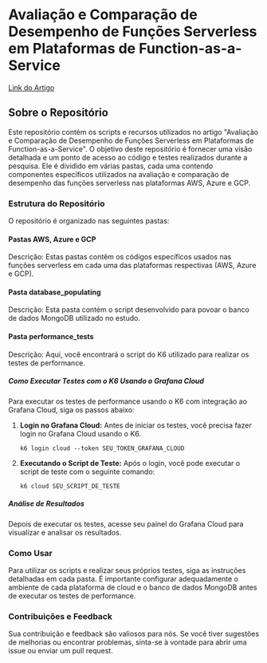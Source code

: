 <h1>Avaliação e Comparação de Desempenho de Funções Serverless em Plataformas de Function-as-a-Service</h1>
<p><a href="#">Link do Artigo</a></p>

<h2>Sobre o Repositório</h2>
    <p>Este repositório contém os scripts e recursos utilizados no artigo "Avaliação e Comparação de Desempenho de Funções Serverless em Plataformas de Function-as-a-Service". O objetivo deste repositório é fornecer uma visão detalhada e um ponto de acesso ao código e testes realizados durante a pesquisa. Ele é dividido em várias pastas, cada uma contendo componentes específicos utilizados na avaliação e comparação de desempenho das funções serverless nas plataformas AWS, Azure e GCP.</p>

<h3>Estrutura do Repositório</h3>
<p>O repositório é organizado nas seguintes pastas:</p>

<h4>Pastas AWS, Azure e GCP</h4>
    <p>Descrição: Estas pastas contêm os códigos específicos usados nas funções serverless em cada uma das plataformas respectivas (AWS, Azure e GCP).</p>

<h4>Pasta database_populating</h4>
<p>Descrição: Esta pasta contém o script desenvolvido para povoar o banco de dados MongoDB utilizado no estudo.</p>

<h4>Pasta performance_tests</h4>
    <p>Descrição: Aqui, você encontrará o script do K6 utilizado para realizar os testes de performance.</p>

<h5>Como Executar Testes com o K6 Usando o Grafana Cloud</h5>
    <p>Para executar os testes de performance usando o K6 com integração ao Grafana Cloud, siga os passos abaixo:</p>
    <ol>
        <li><strong>Login no Grafana Cloud:</strong> Antes de iniciar os testes, você precisa fazer login no Grafana Cloud usando o K6.</li>
        <p><code>k6 login cloud --token SEU_TOKEN_GRAFANA_CLOUD</code></p>
        <li><strong>Executando o Script de Teste:</strong> Após o login, você pode executar o script de teste com o seguinte comando:</li>
        <p><code>k6 cloud SEU_SCRIPT_DE_TESTE</code></p>
    </ol>

<h5>Análise de Resultados</h5>
<p>Depois de executar os testes, acesse seu painel do Grafana Cloud para visualizar e analisar os resultados.</p>

<h3>Como Usar</h3>
<p>Para utilizar os scripts e realizar seus próprios testes, siga as instruções detalhadas em cada pasta. É importante configurar adequadamente o ambiente de cada plataforma de cloud e o banco de dados MongoDB antes de executar os testes de performance.</p>

<h3>Contribuições e Feedback</h3>
<p>Sua contribuição e feedback são valiosos para nós. Se você tiver sugestões de melhorias ou encontrar problemas, sinta-se à vontade para abrir uma issue ou enviar um pull request.</p>
